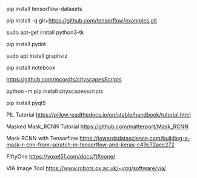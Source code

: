 

pip install tensorflow-datasets

pip install -q git+https://github.com/tensorflow/examples.git

sudo apt-get install python3-tk

pip install pydot

sudo apt install graphviz

pip install notebook


https://github.com/mcordts/cityscapesScripts

python -m pip install cityscapesscripts

pip install pyqt5

PIL Tutorial
https://pillow.readthedocs.io/en/stable/handbook/tutorial.html

Masked Mask_RCNN Tutorial
https://github.com/matterport/Mask_RCNN

Mask RCNN with Tensorflow
https://towardsdatascience.com/building-a-mask-r-cnn-from-scratch-in-tensorflow-and-keras-c49c72acc272

FiftyOne
https://voxel51.com/docs/fiftyone/

VIA Image Tool
https://www.robots.ox.ac.uk/~vgg/software/via/

